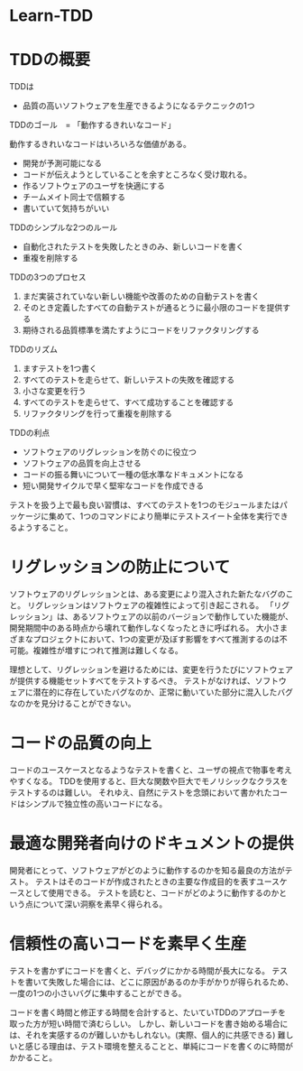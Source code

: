 # Learn-TDD

# TDDの概要
TDDは
* 品質の高いソフトウェアを生産できるようになるテクニックの1つ


TDDのゴール　= 「動作するきれいなコード」

動作するきれいなコードはいろいろな価値がある。
* 開発が予測可能になる
* コードが伝えようとしていることを余すところなく受け取れる。
* 作るソフトウェアのユーザを快適にする
* チームメイト同士で信頼する
* 書いていて気持ちがいい

TDDのシンプルな2つのルール
* 自動化されたテストを失敗したときのみ、新しいコードを書く
* 重複を削除する

TDDの3つのプロセス
1. まだ実装されていない新しい機能や改善のための自動テストを書く
2. そのとき定義したすべての自動テストが通るとうに最小限のコードを提供する
3. 期待される品質標準を満たすようにコードをリファクタリングする

TDDのリズム
1. ますテストを1つ書く
2. すべてのテストを走らせて、新しいテストの失敗を確認する
3. 小さな変更を行う
4. すべてのテストを走らせて、すべて成功することを確認する
5. リファクタリングを行って重複を削除する

TDDの利点
* ソフトウェアのリグレッションを防ぐのに役立つ
* ソフトウェアの品質を向上させる
* コードの振る舞いについて一種の低水準なドキュメントになる
* 短い開発サイクルで早く堅牢なコードを作成できる

テストを扱う上で最も良い習慣は、すべてのテストを1つのモジュールまたはパッケージに集めて、1つのコマンドにより簡単にテストスイート全体を実行できるようすること。


# リグレッションの防止について

ソフトウェアのリグレッションとは、ある変更により混入された新たなバグのこと。
リグレッションはソフトウェアの複雑性によって引き起こされる。
「リグレッション」は、あるソフトウェアの以前のバージョンで動作していた機能が、開発期間中のある時点から壊れて動作しなくなったときに呼ばれる。
大小さまざまなプロジェクトにおいて、1つの変更が及ぼす影響をすべて推測するのは不可能。複雑性が増すにつれて推測は難しくなる。

理想として、リグレッションを避けるためには、変更を行うたびにソフトウェアが提供する機能セットすべてをテストするべき。
テストがなければ、ソフトウェアに潜在的に存在していたバグなのか、正常に動いていた部分に混入したバグなのかを見分けることができない。


# コードの品質の向上
コードのユースケースとなるようなテストを書くと、ユーザの視点で物事を考えやすくなる。
TDDを使用すると、巨大な関数や巨大でモノリシックなクラスをテストするのは難しい。
それゆえ、自然にテストを念頭において書かれたコードはシンプルで独立性の高いコードになる。

# 最適な開発者向けのドキュメントの提供
開発者にとって、ソフトウェアがどのように動作するのかを知る最良の方法がテスト。
テストはそのコードが作成されたときの主要な作成目的を表すユースケースとして使用できる。
テストを読むと、コードがどのように動作するのかという点について深い洞察を素早く得られる。



# 信頼性の高いコードを素早く生産

テストを書かずにコードを書くと、デバッグにかかる時間が長大になる。
テストを書いて失敗した場合には、どこに原因があるのか手がかりが得られるため、一度の1つの小さいバグに集中することができる。

コードを書く時間と修正する時間を合計すると、たいていTDDのアプローチを取った方が短い時間で済むらしい。
しかし、新しいコードを書き始める場合には、それを実感するのが難しいかもしれない。(実際、個人的に共感できる)
難しいと感じる理由は、テスト環境を整えることと、単純にコードを書くのに時間がかかること。

